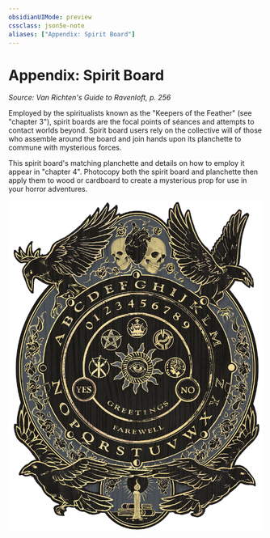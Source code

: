 ```yaml
---
obsidianUIMode: preview
cssclass: json5e-note
aliases: ["Appendix: Spirit Board"]
---
```

# Appendix: Spirit Board
*Source: Van Richten's Guide to Ravenloft, p. 256* 

Employed by the spiritualists known as the "Keepers of the Feather" (see "chapter 3"), spirit boards are the focal points of séances and attempts to contact worlds beyond. Spirit board users rely on the collective will of those who assemble around the board and join hands upon its planchette to commune with mysterious forces.

This spirit board's matching planchette and details on how to employ it appear in "chapter 4". Photocopy both the spirit board and planchette then apply them to wood or cardboard to create a mysterious prop for use in your horror adventures.

![](/compendium/books/van-richtens-guide-to-ravenloft/img/149-06-001.png#center)